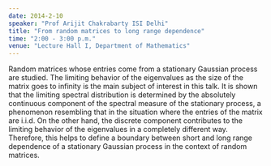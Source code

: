 ```yaml
---
date: 2014-2-10
speaker: "Prof Arijit Chakrabarty ISI Delhi"
title: "From random matrices to long range dependence"
time: "2:00 - 3:00 p.m." 
venue: "Lecture Hall I, Department of Mathematics"
---
```

Random matrices whose entries come from a stationary Gaussian process are studied. The limiting behavior of the eigenvalues as the size of the matrix goes to infinity is the main subject of interest in this talk. It is shown that the limiting spectral distribution is determined by the absolutely continuous component of the spectral measure of the stationary process, a phenomenon resembling that in the situation where the entries of the matrix are i.i.d. On the other hand, the discrete component contributes to the limiting behavior of the eigenvalues in a completely different way. Therefore, this helps to define a boundary between short and long range dependence of a stationary Gaussian process in the context of random matrices.
